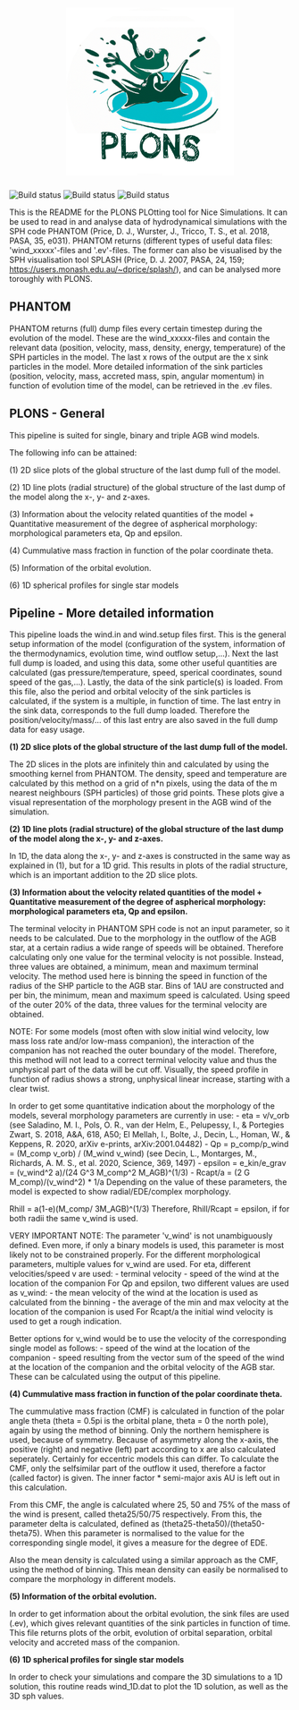
<h1 align="center">
<img src="plons.png" width="300">
</h1>

![Build status](https://github.com/Ensor-code/plons/actions/workflows/build-and-test.yaml/badge.svg)
![Build status](https://github.com/Ensor-code/plons/actions/workflows/upload-to-pypi.yaml/badge.svg)
![Build status](https://github.com/Ensor-code/plons/actions/workflows/upload-to-anaconda.yaml/badge.svg)


This is the README for the PLONS PLOtting tool for Nice Simulations. It can be used to
read in and analyse data of hydrodynamical simulations with the SPH code PHANTOM 
(Price, D. J., Wurster, J., Tricco, T. S., et al. 2018, PASA, 35, e031). PHANTOM returns 
(different types of useful data files: 'wind_xxxxx'-files and '.ev'-files. The former can
also be visualised by the SPH visualisation tool SPLASH (Price, D. J. 2007, PASA, 24, 159; 
https://users.monash.edu.au/~dprice/splash/), and can be analysed more toroughly with PLONS.


PHANTOM
-------

PHANTOM returns (full) dump files every certain timestep during the evolution of the 
model. These are the wind_xxxxx-files and contain the relevant data (position, velocity, 
mass, density, energy, temperature) of the SPH particles in the model. The last x rows of 
the output are the x sink particles in the model. More detailed information of the sink 
particles (position, velocity, mass, accreted mass, spin, angular momentum) in function of 
evolution time of the model, can be retrieved in the .ev files.

PLONS - General
------------------

This pipeline is suited for single, binary and triple AGB wind models.

The following info can be attained:

(1) 2D slice plots of the global structure of the last dump full of the model.

(2) 1D line plots (radial structure) of the global structure of the last dump of the model along the x-, y- and z-axes.

(3) Information about the velocity related quantities of the model + Quantitative measurement of the degree of aspherical morphology: morphological parameters eta, Qp and epsilon.

(4) Cummulative mass fraction in function of the polar coordinate theta.

(5) Information of the orbital evolution.

(6) 1D spherical profiles for single star models



Pipeline - More detailed information
------------------------------------

This pipeline loads the wind.in and wind.setup files first. This is the general setup information 
of the model (configuration of the system, information of the thermodynamics, evolution time, wind 
outflow setup,...). Next the last full dump is loaded, and using this data, some other useful 
quantities are calculated (gas pressure/temperature, speed, sperical coordinates, sound speed of 
the gas,...).  Lastly, the data of the sink particle(s) is loaded. From this file, also the period 
and orbital velocity of the sink particles is calculated, if the system is a multiple, in function of 
time. The last entry in the sink data, corresponds to the full dump loaded. Therefore the 
position/velocity/mass/... of this last entry are also saved in the full dump data for easy usage.


<b>(1) 2D slice plots of the global structure of the last dump full of the model.</b>

The 2D slices in the plots are infinitely thin and calculated by using the smoothing kernel from
PHANTOM. The density, speed and temperature are calculated by this method on a grid of n*n 
pixels, using the data of the m nearest neighbours (SPH particles) of those grid points. These 
plots give a visual representation of the morphology present in the AGB wind of the simulation.


<b>(2) 1D line plots (radial structure) of the global structure of the last dump of the model along the x-, y- and z-axes.</b>

In 1D, the data along the x-, y- and z-axes is constructed in the same way as explained in (1), 
but for a 1D grid. This results in plots of the radial structure, which is an important addition 
to the 2D slice plots.


<b>(3) Information about the velocity related quantities of the model + Quantitative measurement of the degree of aspherical morphology: morphological parameters eta, Qp and epsilon.</b>

The terminal velocity in PHANTOM SPH code is not an input parameter, so it needs to be calculated. 
Due to the morphology in the outflow of the AGB star, at a certain radius a wide range of speeds 
will be obtained. Therefore calculating only one value for the terminal velocity is not possible. 
Instead, three values are obtained, a minimum, mean and maximum terminal velocity. The method used 
here is binning the speed in function of the radius of the SHP particle to the AGB star. Bins of 
1AU are constructed and per bin, the minimum, mean and maximum speed is calculated. Using speed of 
the outer 20% of the data, three values for the terminal velocity are obtained. 

NOTE: For some models (most often with slow initial wind velocity, low mass loss rate and/or low-mass 
companion), the interaction of the companion has not reached the outer boundary of the model. Therefore, 
this method will not lead to a correct terminal velocity value and thus the unphysical part of the data 
will be cut off. Visually, the speed profile in function of radius shows a strong, unphysical linear 
increase, starting with a clear twist.


In order to get some quantitative indication about the morphology of the models, several morphology 
parameters are currently in use: 
    - eta = v/v_orb (see Saladino, M. I., Pols, O. R., van der Helm, E., Pelupessy, I., & 
      Portegies Zwart, S. 2018, A&A, 618, A50; El Mellah, I., Bolte, J., Decin, L., Homan, 
      W., & Keppens, R. 2020, arXiv e-prints, arXiv:2001.04482)
    - Qp = p_comp/p_wind 
         = (M_comp v_orb) / (M_wind v_wind)
        (see Decin, L., Montarges, M., Richards, A. M. S., et al. 2020, Science, 369, 1497)
    - epsilon = e_kin/e_grav
              = (v_wind^2 a)/(24 G^3 M_comp^2 M_AGB)^(1/3)
    - Rcapt/a = (2 G M_comp)/(v_wind^2) * 1/a
Depending on the value of these parameters, the model is expected to show radial/EDE/complex morphology.

Rhill = a(1-e)(M_comp/ 3M_AGB)^(1/3)
Therefore, Rhill/Rcapt = epsilon, if for both radii the same v_wind is used.

VERY IMPORTANT NOTE: 
The parameter 'v_wind' is not unambiguously defined. Even more, if only a binary models is used, 
this parameter is most likely not to be constrained properly. For the different morphological parameters, 
multiple values for v_wind are used.
For eta, different velocities/speed v are used:
    - terminal velocity
    - speed of the wind at the location of the companion 
For Qp and epsilon, two different values are used as v_wind:
    - the mean velocity of the wind at the location is used as calculated from the binning
    - the average of the min and max velocity at the location of the companion is used
For Rcapt/a the initial wind velocity is used to get a rough indication.

Better options for v_wind would be to use the velocity of the corresponding single model as follows:
    - speed of the wind at the location of the companion
    - speed resulting from the vector sum of the speed of the wind at the location of the companion 
      and the orbital velocity of the AGB star.
These can be calculated using the output of this pipeline.


<b>(4) Cummulative mass fraction in function of the polar coordinate theta.</b>

The cummulative mass fraction (CMF) is calculated in function of the polar angle theta (theta = 0.5pi 
is the orbital plane, theta = 0 the north pole), again by using the method of binning. Only the northern 
hemisphere is used, because of symmetry. Because of asymmetry along the x-axis, the positive (right) 
and negative (left) part according to x are also calculated seperately. Certainly for eccentric models 
this can differ. To calculate the CMF, only the selfsimilar part of the outflow it used, therefore a 
factor (called factor) is given. The inner factor * semi-major axis AU is left out in this calculation.

From this CMF, the angle is calculated where 25, 50 and 75% of the mass of the wind is present, called 
theta25/50/75 respectively. From this, the parameter delta is calculated, defined as 
(theta25-theta50)/(theta50-theta75). When this parameter is normalised to the value for the corresponding 
single model, it gives a measure for the degree of EDE.

Also the mean density is calculated using a similar approach as the CMF, using the method of binning. 
This mean density can easily be normalised to compare the morphology in different models.

<b>(5) Information of the orbital evolution.</b>

In order to get information about the orbital evolution, the sink files are used (.ev), which gives
relevant quantities of the sink particles in function of time. This file returns plots of the orbit, 
evolution of orbital separation, orbital velocity and accreted mass of the companion.


<b>(6) 1D spherical profiles for single star models</b>

In order to check your simulations and compare the 3D simulations to a 1D solution, this routine reads wind_1D.dat to plot the 1D solution, as well as the 3D sph values.


